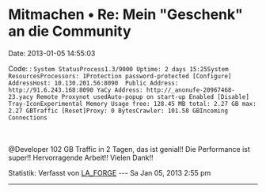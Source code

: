 Mitmachen • Re: Mein \"Geschenk\" an die Community
==================================================

Date: 2013-01-05 14:55:03

Code: 
:   `System StatusProcess1.3/9000 Uptime: 2 days 15:25System ResourcesProcessors: 1Protection password-protected [Configure] AddressHost: 10.130.201.56:8090  Public Address: http://91.6.243.168:8090 YaCy Address: http://_anonufe-20967468-23.yacy Remote Proxynot usedAuto-popup on start-up Enabled [Disable] Tray-IconExperimental Memory Usage free: 128.45 MB total: 2.27 GB max: 2.27 GBTraffic [Reset]Proxy: 0 BytesCrawler: 101.58 GBIncoming Connections`

\
\
\@Developer 102 GB Traffic in 2 Tagen, das ist genial!! Die Performance
ist super!! Hervorragende Arbeit!! Vielen Dank!!

Statistik: Verfasst von
[LA\_FORGE](http://forum.yacy-websuche.de/memberlist.php?mode=viewprofile&u=324)
--- Sa Jan 05, 2013 2:55 pm

------------------------------------------------------------------------
